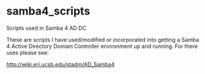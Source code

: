 samba4_scripts
==============

Scripts used in Samba 4 AD DC

These are scripts I have used/modified or incorporated into getting a Samba 4 Active Directory Domain Controller environment up and running. For there uses please see:

http://wiki.eri.ucsb.edu/stadm/AD_Samba4

